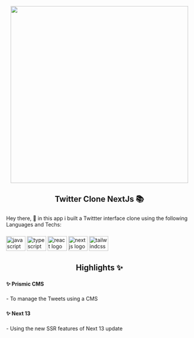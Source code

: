 <div align="center">
  <img height="480" src="https://i.paste.pics/M9ONO.png"  />
</div>

###

<h2 align="center">Twitter Clone NextJs 📚</h2>

###

<p align="left">Hey there, 👋 in this app i built a Twittter interface clone using the following Languages and Techs:</p>

###

<div align="left">
  <img src="https://cdn.jsdelivr.net/gh/devicons/devicon/icons/javascript/javascript-original.svg" height="40" width="52" alt="javascript logo"  />
  <img src="https://cdn.jsdelivr.net/gh/devicons/devicon/icons/typescript/typescript-original.svg" height="40" width="52" alt="typescript logo"  />
  <img src="https://cdn.jsdelivr.net/gh/devicons/devicon/icons/react/react-original.svg" height="40" width="52" alt="react logo"  />
  <img src="https://cdn.jsdelivr.net/gh/devicons/devicon/icons/nextjs/nextjs-original.svg" height="40" width="52" alt="nextjs logo"  />
  <img src="https://cdn.jsdelivr.net/gh/devicons/devicon/icons/tailwindcss/tailwindcss-original-wordmark.svg" height="40" width="52" alt="tailwindcss logo"  />
</div>

###

<h2 align="center">Highlights ✨</h2>

###

<h4 align="left">✨ Prismic CMS</h4>

###

<p align="left">- To manage the Tweets using a CMS</p>

###

<h4 align="left">✨ Next 13</h4>

###

<p align="left">- Using the new SSR features of Next 13 update</p>

###
